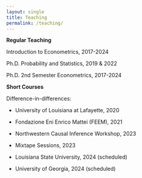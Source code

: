 ```yaml
---
layout: single
title: Teaching
permalink: /teaching/
---
```


**Regular Teaching**

Introduction to Econometrics, 2017-2024

Ph.D. Probability and Statistics, 2019 \& 2022

Ph.D. 2nd Semester Econometrics, 2017-2024

**Short Courses**

Difference-in-differences:

- University of Louisiana at Lafayette, 2020

- Fondazione Eni Enrico Mattei (FEEM), 2021

- Northwestern Causal Inference Workshop, 2023

- Mixtape Sessions, 2023

- Louisiana State University, 2024 (scheduled)

- University of Georgia, 2024 (scheduled)
